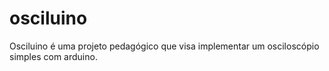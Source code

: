 # osciluino
Osciluino é uma projeto pedagógico que visa implementar um osciloscópio simples com arduino.

